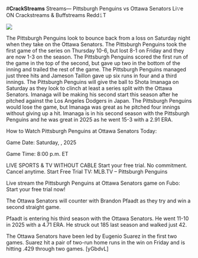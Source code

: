 #𝐂𝐫𝐚𝐜𝐤𝐒𝐭𝐫𝐞𝐚𝐦𝐬 Streams— Pittsburgh Penguins vs Ottawa Senators Li𝚟e ON Crackstreams & Buffstreams Redd𝚒T  
  
  
[![](https://i.imgur.com/qSNzIqt.png)](https://movie.rssnews.media/eFwrgoKQz.php)  
  
The Pittsburgh Penguins look to bounce back from a loss on Saturday night when they take on the Ottawa Senators. The Pittsburgh Penguins took the first game of the series on Thursday 10-6, but lost 8-1 on Friday and they are now 1-3 on the season. The Pittsburgh Penguins scored the first run of the game in the top of the second, but gave up two in the bottom of the inning and trailed the rest of the game. The Pittsburgh Penguins managed just three hits and Jameson Taillon gave up six runs in four and a third innings. The Pittsburgh Penguins will give the ball to Shota Imanaga on Saturday as they look to clinch at least a series split with the Ottawa Senators. Imanaga will be making his second start this season after he pitched against the Los Angeles Dodgers in Japan. The Pittsburgh Penguins would lose the game, but Imanaga was great as he pitched four innings without giving up a hit. Imanaga is in his second season with the Pittsburgh Penguins and he was great in 2025 as he went 15-3 with a 2.91 ERA.

How to Watch Pittsburgh Penguins at Ottawa Senators Today:

Game Date: Saturday, , 2025

Game Time: 8:00 p.m. ET

LIVE SPORTS & TV WITHOUT CABLE
Start your free trial. No commitment. Cancel anytime.
Start Free Trial
TV: MLB.TV – Pittsburgh Penguins

Live stream the Pittsburgh Penguins at Ottawa Senators game on Fubo: Start your free trial now!

The Ottawa Senators will counter with Brandon Pfaadt as they try and win a second straight game.

Pfaadt is entering his third season with the Ottawa Senators. He went 11-10 in 2025 with a 4.71 ERA. He struck out 185 last season and walked just 42.

The Ottawa Senators have been led by Eugenio Suarez in the first two games. Suarez hit a pair of two-run home runs in the win on Friday and is hitting .429 through two games. [yGbdvL]